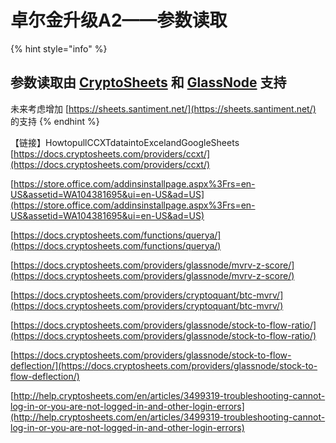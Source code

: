 # 卓尔金升级A2——参数读取

{% hint style="info" %}
## 参数读取由 [CryptoSheets](https://app.cryptosheets.com/) 和 [GlassNode](https://studio.glassnode.com/settings/api) 支持

未来考虑增加 [https://sheets.santiment.net/](https://sheets.santiment.net/) 的支持
{% endhint %}

【链接】HowtopullCCXTdataintoExcelandGoogleSheets [https://docs.cryptosheets.com/providers/ccxt/](https://docs.cryptosheets.com/providers/ccxt/)

[https://store.office.com/addinsinstallpage.aspx%3Frs=en-US&assetid=WA104381695&ui=en-US&ad=US](https://store.office.com/addinsinstallpage.aspx%3Frs=en-US&assetid=WA104381695&ui=en-US&ad=US)

[https://docs.cryptosheets.com/functions/querya/](https://docs.cryptosheets.com/functions/querya/)

[https://docs.cryptosheets.com/providers/glassnode/mvrv-z-score/](https://docs.cryptosheets.com/providers/glassnode/mvrv-z-score/)

[https://docs.cryptosheets.com/providers/cryptoquant/btc-mvrv/](https://docs.cryptosheets.com/providers/cryptoquant/btc-mvrv/)

[https://docs.cryptosheets.com/providers/glassnode/stock-to-flow-ratio/](https://docs.cryptosheets.com/providers/glassnode/stock-to-flow-ratio/)

[https://docs.cryptosheets.com/providers/glassnode/stock-to-flow-deflection/](https://docs.cryptosheets.com/providers/glassnode/stock-to-flow-deflection/)



[http://help.cryptosheets.com/en/articles/3499319-troubleshooting-cannot-log-in-or-you-are-not-logged-in-and-other-login-errors](http://help.cryptosheets.com/en/articles/3499319-troubleshooting-cannot-log-in-or-you-are-not-logged-in-and-other-login-errors)


